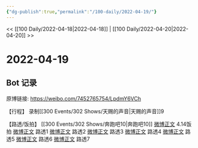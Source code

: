 ```yaml
---
{"dg-publish":true,"permalink":"/100-daily/2022-04-19/"}
---
```



<< [[100 Daily/2022-04-18\|2022-04-18]] | [[100 Daily/2022-04-20\|2022-04-20]] >>

# 2022-04-19

## Bot 记录

原博链接: https://weibo.com/7452765754/LpdmY6VCh

【行程】
录制[[300 Events/302 Shows/天赐的声音\|天赐的声音]]9

【路透/饭拍】
[[300 Events/302 Shows/奔跑吧10\|奔跑吧10]]
[微博正文](https://m.weibo.cn/6433509682/4759759893038911) 4.14饭拍
[微博正文](https://m.weibo.cn/5453477559/4759907829809775) 路透1
[微博正文](https://m.weibo.cn/5453477559/4759908590031226) 路透2
[微博正文](https://m.weibo.cn/5453477559/4759909298604718) 路透3
[微博正文](https://m.weibo.cn/5453477559/4759909729832929) 路透4
[微博正文](https://m.weibo.cn/5453477559/4759990189163685) 路透5
[微博正文](https://m.weibo.cn/5453477559/4759693635617601) 路透6
[微博正文](https://m.weibo.cn/5453477559/4759704355739181) 路透7
